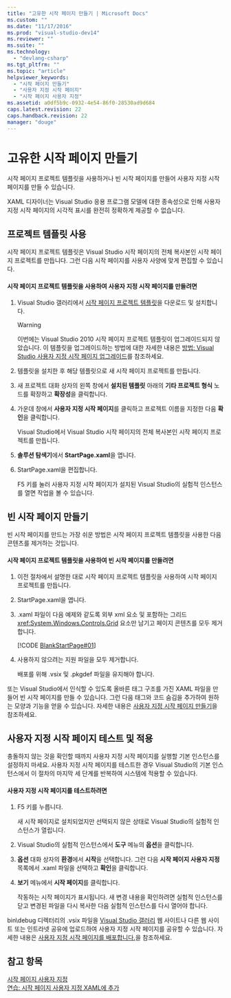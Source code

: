 ```yaml
---
title: "고유한 시작 페이지 만들기 | Microsoft Docs"
ms.custom: ""
ms.date: "11/17/2016"
ms.prod: "visual-studio-dev14"
ms.reviewer: ""
ms.suite: ""
ms.technology: 
  - "devlang-csharp"
ms.tgt_pltfrm: ""
ms.topic: "article"
helpviewer_keywords: 
  - "시작 페이지 만들기"
  - "사용자 지정 시작 페이지"
  - "시작 페이지 사용자 지정"
ms.assetid: a0df5b9c-0932-4e54-86f0-28530ad9d684
caps.latest.revision: 22
caps.handback.revision: 22
manager: "douge"
---
```

# 고유한 시작 페이지 만들기
시작 페이지 프로젝트 템플릿을 사용하거나 빈 시작 페이지를 만들어 사용자 지정 시작 페이지를 만들 수 있습니다.  
  
 XAML 디자이너는 Visual Studio 응용 프로그램 모델에 대한 종속성으로 인해 사용자 지정 시작 페이지의 시각적 표시를 완전히 정확하게 제공할 수 없습니다.  
  
## 프로젝트 템플릿 사용  
 시작 페이지 프로젝트 템플릿은 Visual Studio 시작 페이지의 전체 복사본인 시작 페이지 프로젝트를 만듭니다. 그런 다음 시작 페이지를 사용자 사양에 맞게 편집할 수 있습니다.  
  
#### 시작 페이지 프로젝트 템플릿을 사용하여 사용자 지정 시작 페이지를 만들려면  
  
1.  Visual Studio 갤러리에서 [시작 페이지 프로젝트 템플릿](http://go.microsoft.com/fwlink/?LinkId=186204)을 다운로드 및 설치합니다.  
  
    > [!WARNING]
    >  이번에는 Visual Studio 2010 시작 페이지 프로젝트 템플릿이 업그레이드되지 않았습니다. 이 템플릿을 업그레이드하는 방법에 대한 자세한 내용은 [방법: Visual Studio 사용자 지정 시작 페이지 업그레이드](../misc/how-to-upgrade-a-visual-studio-custom-start-page.md)를 참조하세요.  
  
2.  템플릿을 설치한 후 해당 템플릿으로 새 시작 페이지 프로젝트를 만듭니다.  
  
3.  새 프로젝트 대화 상자의 왼쪽 창에서 **설치된 템플릿** 아래의 **기타 프로젝트 형식** 노드를 확장하고 **확장성**을 클릭합니다.  
  
4.  가운데 창에서 **사용자 지정 시작 페이지**를 클릭하고 프로젝트 이름을 지정한 다음 **확인**을 클릭합니다.  
  
     Visual Studio에서 Visual Studio 시작 페이지의 전체 복사본인 시작 페이지 프로젝트를 만듭니다.  
  
5.  **솔루션 탐색기**에서 **StartPage.xaml**을 엽니다.  
  
6.  StartPage.xaml을 편집합니다.  
  
     F5 키를 눌러 사용자 지정 시작 페이지가 설치된 Visual Studio의 실험적 인스턴스를 열면 작업을 볼 수 있습니다.  
  
## 빈 시작 페이지 만들기  
 빈 시작 페이지를 만드는 가장 쉬운 방법은 시작 페이지 프로젝트 템플릿을 사용한 다음 콘텐츠를 제거하는 것입니다.  
  
#### 시작 페이지 프로젝트 템플릿을 사용하여 빈 시작 페이지를 만들려면  
  
1.  이전 절차에서 설명한 대로 시작 페이지 프로젝트 템플릿을 사용하여 시작 페이지 프로젝트를 만듭니다.  
  
2.  StartPage.xaml을 엽니다.  
  
3.  .xaml 파일이 다음 예제와 같도록 외부 xml 요소 및 포함하는 그리드 <xref:System.Windows.Controls.Grid> 요소만 남기고 페이지 콘텐츠를 모두 제거합니다.  
  
     [!CODE [BlankStartPage#01](../CodeSnippet/VS_Snippets_VSSDK/blankstartpage#01)]  
  
4.  사용하지 않으려는 지원 파일을 모두 제거합니다.  
  
     배포를 위해 .vsix 및 .pkgdef 파일을 유지해야 합니다.  
  
 또는 Visual Studio에서 인식할 수 있도록 올바른 태그 구조를 가진 XAML 파일을 만들어 빈 시작 페이지를 만들 수 있습니다. 그런 다음 태그와 코드 숨김을 추가하여 원하는 모양과 기능을 얻을 수 있습니다. 자세한 내용은 [사용자 지정 시작 페이지 만들기](../extensibility/creating-a-custom-start-page.md)을 참조하세요.  
  
## 사용자 지정 시작 페이지 테스트 및 적용  
 충돌하지 않는 것을 확인할 때까지 사용자 지정 시작 페이지를 실행할 기본 인스턴스를 설정하지 마세요. 사용자 지정 시작 페이지를 테스트한 경우 Visual Studio의 기본 인스턴스에서 이 절차의 마지막 세 단계를 반복하여 시스템에 적용할 수 있습니다.  
  
#### 사용자 지정 시작 페이지를 테스트하려면  
  
1.  F5 키를 누릅니다.  
  
     새 시작 페이지로 설치되었지만 선택되지 않은 상태로 Visual Studio의 실험적 인스턴스가 열립니다.  
  
2.  Visual Studio의 실험적 인스턴스에서 **도구** 메뉴의 **옵션**을 클릭합니다.  
  
3.  **옵션** 대화 상자의 **환경**에서 **시작**을 선택합니다. 그런 다음 **시작 페이지 사용자 지정** 목록에서 .xaml 파일을 선택하고 **확인**을 클릭합니다.  
  
4.  **보기** 메뉴에서 **시작 페이지**를 클릭합니다.  
  
     작동하는 시작 페이지가 표시됩니다. 새 변경 내용을 확인하려면 실험적 인스턴스를 닫고 변경된 파일을 다시 복사한 다음 실험적 인스턴스를 다시 열어야 합니다.  
  
 bin\\debug 디렉터리의 .vsix 파일을 [Visual Studio 갤러리](http://go.microsoft.com/fwlink/?LinkID=123847) 웹 사이트나 다른 웹 사이트 또는 인트라넷 공유에 업로드하여 사용자 지정 시작 페이지를 공유할 수 있습니다. 자세한 내용은 [사용자 지정 시작 페이지를 배포합니다.](../extensibility/deploying-custom-start-pages.md)을 참조하세요.  
  
## 참고 항목  
 [시작 페이지 사용자 지정](../ide/customizing-the-start-page-for-visual-studio.md)   
 [연습: 시작 페이지 사용자 지정 XAML에 추가](../extensibility/walkthrough-adding-custom-xaml-to-the-start-page.md)